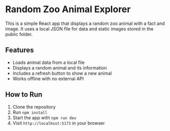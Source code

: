 # Random Zoo Animal Explorer
This is a simple React app that displays a random zoo animal with a fact and image. It uses a local JSON file for data and static images stored in the public folder.

## Features
- Loads animal data from a local file
- Displays a random animal and its information
- Includes a refresh button to show a new animal
- Works offline with no external API

## How to Run
1. Clone the repository  
2. Run `npm install`  
3. Start the app with `npm run dev`  
4. Visit `http://localhost:5173` in your browser